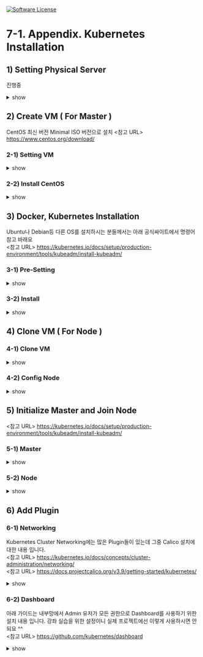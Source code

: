 [![Software License](https://img.shields.io/badge/license-MIT-brightgreen.svg?style=flat-square)](LICENSE)

# 7-1. Appendix. Kubernetes Installation


## 1) Setting Physical Server
진행중

<details><summary>show</summary>
<p>
</p>
</details>

## 2) Create VM ( For Master )

CentOS 최신 버전 Minimal ISO 버전으로 설치
<참고 URL>
https://www.centos.org/download/

### 2-1) Setting VM

<details><summary>show</summary>
<p>



### 2-1-1) CentOS 최신버전 다운로드
Virt-Manager의 Image 파일 기본 경로로 이동

```sh
cd /var/lib/libvirt/images
```

다운로드! 만약 아래 주소가 없을 경우, 위 <참고 URL>에서 경로 다시 확인하시고 아래 명령어 수정이 필요합니다.

```sh
curl http://mirror.kakao.com/centos/7.7.1908/isos/x86_64/CentOS-7-x86_64-Minimal-1908.iso -O
```

### 2-1-2) Virt-Manager UI 설정
UI 실행 명령

```sh
virt-manager
```

6번 단계에서 `Host divice eno1`는 자신 서버에 물리 Port가 여러게 있을 경우, Port 갯수 만큼 생성되는데 선택한 Port로 해당 VM의 트래픽이 나가기 때문에 여러 VM을 만들때 분산해서 지정하면 좋아요

```sh
1. File > New Virtual Machine
2. [step1] Local install media (ISO image or CDROM) 선택 
3. [step2] Use ISO Image [Browse] 클릭해서 ISO 선택 
4. [step3] Memory(RAM) : 4096 MiB, CPUs 2로 변경 
5. [step4] 150 GiB 변경 
6. [step5] Name : k8s-master, [Network selection]을 Host divice eno1:mactab 선택 후 [Source mode]는 Bridge로 변경
7. Finish를 누르고 조금 기다리면 CentOS 설치 화면 나옴
```

</p>
</details>

### 2-2) Install CentOS

<details><summary>show</summary>
<p>

### 2-2-1) CentOS 설치

4번 단계에서 `8.8.8.8`는 Google DNS입니다. 원하는 DNS 쓰셔도 되요.

```sh
1. Test this media & install CentOS 7
2. Language : 한국어 
3. Disk 설정 [시스템 > 설치 대상]
   - [기타 저장소 옵션 > 파티션 설정] 파티션을 설정합니다. [체크] 후 [완료]
   - 새로운 CentOS 설치 > 여기를 클릭하여 자동으로 생성합니다. [클릭]
   - /home [클릭] 후 용량 5.12 GiB로 변경 [설정 업데이트 클릭]
   - / [클릭] 후 140 GiB 변경 후 [설정 업데이트 클릭]
   - [완료], [변경 사항 적용]
4. 네트워크 설정 [시스템 > 네트워크 및 호스트명 설정]
   - 호스트 이름: k8s-master [적용]
   - 이더넷 [켬], [설정], [IPv4 설정] 탭
   - 방식: 수동으로 선택, 
   - [Add] -> 주소: 192.168.0.30, 넷마스크 : 255.255.255.0, 게이트웨이: 192.168.0.1, DNS 서버 : 8.8.8.8 [저장]
5. 설치시작
6. [설정 > 사용자 설정] ROOT 암호 설정 
7. [재부팅]
```

</p>
</details>


## 3) Docker, Kubernetes Installation

Ubuntu나 Debian등 다른 OS를 설치하시는 분들께서는 아래 공식싸이트에서 명령어 참고 바래요
<br/>
<참고 URL> https://kubernetes.io/docs/setup/production-environment/tools/kubeadm/install-kubeadm/

### 3-1) Pre-Setting

<details><summary>show</summary>
<p>

### 3-1-1) SELinux 설정

쿠버네티스가 Pod Network에 필요한 호스트 파일 시스템에 액세스가 가능하도록 하기 위해서 필요한 설정이예요
<br/>
아래 설정으로 SELinux을 permissive로 변경해야하고 

```sh
setenforce 0
```
리부팅시 다시 원복되기 때문에 아래 명령을 통해서 영구적으로 변경 해야되요

```sh
sed -i 's/^SELINUX=enforcing$/SELINUX=permissive/' /etc/selinux/config
```

아래 명령어를 실행해서 `Current mode:permissive` 내용 확인

```sh
sestatus
```


### 3-1-2) firewalld 비활성화

```sh
systemctl stop firewalld
systemctl disable firewalld
systemctl stop NetworkManager
systemctl disable NetworkManager
```

### 3-1-3) Swap 비활성화
Swap 사용에 관련해서는 많은 의견이 있어요.
<br/>
<참고 URL> https://github.com/kubernetes/kubernetes/issues/53533
<br/>
위 내용을 참고하셔서 swap 사용시의 고려해야할 점을 확인하시고 일단 여기선 사용하지 않도록 설정할께요.

```sh
swapoff -a && sed -i '/ swap / s/^/#/' /etc/fstab
```

### 3-1-4) iptables 커널 옵션 활성화
RHEL이나 CentOS7 사용시 iptables가 무시되서 트래픽이 잘못 라우팅되는 문제가 발생한다고 하여 아래 설정이 추가되요

```sh
cat <<EOF >  /etc/sysctl.d/k8s.conf
net.bridge.bridge-nf-call-ip6tables = 1
net.bridge.bridge-nf-call-iptables = 1
EOF
sysctl --system
```

### 3-1-5) 쿠버네티스 YUM 리포지토리 설정

```sh
cat <<EOF > /etc/yum.repos.d/kubernetes.repo
[kubernetes]
name=Kubernetes
baseurl=https://packages.cloud.google.com/yum/repos/kubernetes-el7-x86_64
enabled=1
gpgcheck=1
repo_gpgcheck=1
gpgkey=https://packages.cloud.google.com/yum/doc/yum-key.gpg https://packages.cloud.google.com/yum/doc/rpm-package-key.gpg
EOF
```

### 3-1-6) Centos Update
계획된 master와 node의 호스트 이름과 IP를 모두 등록해줍니다.

```sh
yum update
```

### 3-1-7) hosts 등록
계획된 master와 node의 호스트 이름과 IP를 모두 등록해줍니다.

```sh
cat << EOF >> /etc/hosts
192.168.0.30 k8s-master
192.168.0.31 k8s-node1
192.168.0.32 k8s-node2
EOF
```



</p>
</details>

### 3-2) Install 

<details><summary>show</summary>
<p>

### 3-2-1) Docker, Kubernetes 설치 

```sh
yum install -y docker kubelet kubeadm kubectl --disableexcludes=kubernetes

```

</p>
</details>



## 4) Clone VM ( For Node )

### 4-1) Clone VM

<details><summary>show</summary>
<p>
</p>
</details>

### 4-2) Config Node

<details><summary>show</summary>
<p>
### 4-2-1) Network 변경하기

```sh
vi /etc/sysconfig/network-scripts/ifcfg-eth0
systemctl restart network
```

### 4-2-2) Host Name 변경

```sh
hostnamectl set-hostname k8s-node1
hostnamectl set-hostname k8s-node2
```

</p>
</details>


## 5) Initialize Master and Join Node

<참고 URL> 
https://kubernetes.io/docs/setup/production-environment/tools/kubeadm/install-kubeadm/

### 5-1) Master

<details><summary>show</summary>
<p>


### 5-1-1) 초기화 명령 실행
`pod-network-cidr` 설명
<br/>
`apiserver-advertise-address` 설명
<br/>
실행 후 `[Your Kubernetes master has initialized successfully!]` 문구를 확인하고 아래 내용 복사해서 별도로 저장해 둡니다. 
<br/>
kubeadm join 192.168.0.30:6443 --token ki4szr.t3wondaclij6d1a3 \
    --discovery-token-ca-cert-hash sha256:2370f0451342c6e4bd0d38f6c2511bda5c50374c85e9c09da28e12dd666d5987

```sh
kubeadm init --pod-network-cidr=10.16.0.0/16 --apiserver-advertise-address=192.168.0.30
```

### 5-1-2) 환경변수 설정
root 계정을 이용해서 kubectl을 실행하기 위한 환경 변수를 설정

```sh
mkdir -p $HOME/.kube
sudo cp -i /etc/kubernetes/admin.conf $HOME/.kube/config
sudo chown $(id -u):$(id -g) $HOME/.kube/config
```

### 5-1-3) kubectl 자동완성 기능 설치
kubectl 사용시 [tab] 버튼을 이용해서 다음에 올 명령어 리스트를 조회 할 수 있어요.
<br/>
명령 실행 후 바로 적용이 안되기 때문에 접속을 끊고 다시 연결 후에 사용 가능합니다. 

```sh
yum install bash-completion -y
source <(kubectl completion bash)
echo "source <(kubectl completion bash)" >> ~/.bashrc
```

</p>
</details>


### 5-2) Node

<details><summary>show</summary>
<p>

### 5-2-1) IP 관련 설정
설명

```sh
echo 1 > /proc/sys/net/ipv4/ip_forward
```

### 5-2-2) Node 연결
Master Init 후 복사 내용 붙여넣기

```sh
kubeadm join 192.168.0.30:6443 --token 7xd747.bfouwf64kz437sqs \
    --discovery-token-ca-cert-hash sha256:ec75641cd258f2930a7f73abfe540bb484eb295ad4500ccdaa166208f97c5117
```

### 5-2-3) Node 연결 확인
Master 서버에 접속해서 아래 명령 입력 후 결과 확인

```sh
kubectl get nodes
```

</p>
</details>

## 6) Add Plugin

### 6-1) Networking

Kubernetes Cluster Networking에는 많은 Plugin들이 있는데 그중 Calico 설치에 대한 내용 입니다.
<br/>
<참고 URL> https://kubernetes.io/docs/concepts/cluster-administration/networking/
<br/>
<참고 URL> https://docs.projectcalico.org/v3.9/getting-started/kubernetes/

<details><summary>show</summary>
<p>


### 6-1-1) Calico 설치
Calico는 기본 192.168.0.0/16 대역으로 설치가 되는데, 그럼  실제 VM이 사용하고 있는 대역대와 겹치기 때문에 수정을 해서 설치해야 할 경우

```sh
yum install wget
wget https://docs.projectcalico.org/v3.9/manifests/calico.yaml
sed s/192.168.0.0\\/16/10.16.0.0\\/16/g -i calico.yaml
kubectl apply -f calico.yaml
```

기본 대역으로 사용해도 문제 없을 경우

```sh
kubectl apply -f https://docs.projectcalico.org/v3.9/manifests/calico.yaml
```

</p>
</details>

### 6-2) Dashboard

아래 가이드는 내부망에서 Admin 유저가 모든 권한으로 Dashboard를 사용하기 위한 설치 내용 입니다.
강좌 실습을 위한 설정이니 실제 프로젝트에선 이렇게 사용하시면 안되요 ^^
<br/>
<참고 URL> https://github.com/kubernetes/dashboard

<details><summary>show</summary>
<p>

### 6-2-1) Dashboard 설치
```sh
kubectl apply -f https://raw.githubusercontent.com/kubernetes/dashboard/v1.10.1/src/deploy/recommended/kubernetes-dashboard.yaml
```

### 6-2-2) 로그인시 skip 버튼 활성화
아래 명령어로 Dashboard의 Edit 모드로 들어간 후에 

```sh
kubectl -n kube-system edit deployments.apps kubernetes-dashboard

```

args에 `- --enable-skip-login` 추가

```sh
-------------------------------
    spec:
      containers:
      - args:
        - --auto-generate-certificates
        - --enable-skip-login
-------------------------------
```

### 6-2-3) 권한부여
ClusterRoleBinding을 만들어서 Dashboard에서 전체 Object를 사용할 수 있도록 권한부여

```sh
cat <<EOF | kubectl create -f -
apiVersion: rbac.authorization.k8s.io/v1beta1
kind: ClusterRoleBinding
metadata:
  name: kubernetes-dashboard
  labels:
    k8s-app: kubernetes-dashboard
roleRef:
  apiGroup: rbac.authorization.k8s.io
  kind: ClusterRole
  name: cluster-admin
subjects:
- kind: ServiceAccount
  name: kubernetes-dashboard
  namespace: kube-system
EOF	
```

### 6-2-4) 백그라운드로 proxy 띄우기	
`--address`에 자신의 Host IP 입력 

```sh
nohup kubectl proxy --port=8001 --address=192.168.0.30 --accept-hosts='^*$' >/dev/null 2>&1 &
```

### 6-2-5) 접속 URL 

```sh
http://192.168.0.30:8001/api/v1/namespaces/kube-system/services/https:kubernetes-dashboard:/proxy/.
```

</p>
</details>
